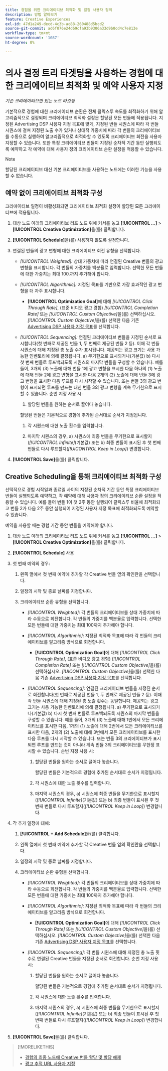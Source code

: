 ```yaml
---
title: 경험을 위한 크리에이티브 최적화 및 일정 사용자 정의
description: 방법 알아보기
feature: Creative Experiences
exl-id: 47d1a249-decd-4c3b-ac88-260488d5bcd2
source-git-commit: ad6f076e24d69cfa93b9306a33d9b0cd4c7e813e
workflow-type: tm+mt
source-wordcount: '1087'
ht-degree: 0%

---
```


# 의사 결정 트리 타겟팅을 사용하는 경험에 대한 크리에이티브 최적화 및 예약 사용자 지정

*기존 크리에이티브만 있는 노드 타깃팅*

기본적으로 경험에 대한 크리에이티브 순환은 전체 클릭스루 속도를 최적화하기 위해 알고리즘적으로 결정되며 크리에이티브 최적화 설정은 할당된 모든 번들에 적용됩니다. 지정된 Advertising DSP 사용자 지정 목표에 맞게, 지정된 번들 시퀀스에 따라 각 번들 시퀀스에 걸쳐 지정된 노출 수가 있거나 상대적 가중치에 따라 각 번들의 크리에이티브를 수동으로 실행하여 알고리즘적으로 최적화할 수 있도록 크리에이티브 회전을 사용자 지정할 수 있습니다. 또한 특정 크리에이티브 번들이 지정된 순차적 기간 동안 실행되도록 예약하고 각 예약에 대해 사용자 정의 크리에이티브 순환 설정을 적용할 수 있습니다.

>[!NOTE]
>
>할당된 크리에이티브 대신 기본 크리에이티브를 사용하는 노드에는 이러한 기능을 사용할 수 없습니다.

## 예약 없이 크리에이티브 최적화 구성

크리에이티브 일정이 비활성화되면 크리에이티브 최적화 설정이 할당된 모든 크리에이티브에 적용됩니다.

1. 대상 노드 아래의 크리에이티브 리프 노드 위에 커서를 놓고 **[!UICONTROL ...]** > **[!UICONTROL Creative Optimization]**&#x200B;을(를) 클릭합니다.

1. **[!UICONTROL Schedule]**&#x200B;을(를) 사용하지 않도록 설정합니다.

1. 연결된 번들의 광고 변형에 대한 크리에이티브 회전 유형을 선택합니다.

   * *[!UICONTROL Weighted]:* 상대 가중치에 따라 연결된 Creative 번들의 광고 변형을 표시합니다. 각 번들의 가중치를 백분율로 입력합니다. 선택한 모든 번들에 대한 가중치는 최대 100.<!-- For example, if Bundle 1 is 60 and Bundle 2 is 40, then Bundle 1 is shown 60% of the time, and Bundle 2 is shown 40% of the time. -->까지 추가해야 합니다.

   * *[!UICONTROL Algorithmic]:* 지정된 목표를 기반으로 가장 효과적인 광고 변형을 더 자주 표시합니다.

      * **[!UICONTROL Optimization Goal]**&#x200B;에 대해 *[!UICONTROL Click Through Rate]*, (표준 비디오 광고 경험) *[!UICONTROL Completion Rate]* 또는 *[!UICONTROL Custom Objective]*&#x200B;을(를) 선택하십시오.  *[!UICONTROL Custom Objective]*&#x200B;을(를) 선택한 다음 기존 [Advertising DSP 사용자 지정 목표](/help/dsp/optimization/custom-goal.md)를 선택합니다.

   * *[!UICONTROL Sequencing]:* 연결된 크리에이티브 번들을 지정된 순서로 표시합니다(첫 번째로 제공된 번들 1, 두 번째로 제공된 번들 2 등). 이때 각 번들 시퀀스에 대해 지정된 총 노출 수가 표시됩니다. 제공되는 광고 크기는 사용 가능한 인벤토리에 의해 결정됩니다. a\) 무기한으로 표시되거나(기본값) b\) 다시 첫 번째 번들로 루프백되도록 시퀀스의 마지막 번들을 구성할 수 있습니다. 예를 들어, 3개의 (3) 노출에 대해 번들 1에 광고 변형을 표시한 다음 하나의 (1) 노출에 대해 번들 2에 광고 변형을 표시한 다음 2개의 (2) 노출에 대해 번들 3에 광고 변형을 표시한 다음 루프를 다시 시작할 수 있습니다. 또는 번들 3의 광고 변형이 표시되면 루프를 만드는 대신 번들 3의 광고 변형을 계속 무기한으로 표시할 수 있습니다. 순번 지정 사용 시:

      1. 할당된 번들을 원하는 순서로 끌어다 놓습니다.

     할당된 번들은 기본적으로 경험에 추가된 순서대로 순서가 지정됩니다.

      1. 각 시퀀스에 대한 노출 횟수를 입력합니다.

      1. 마지막 시퀀스의 경우, a\) 시퀀스에 최종 번들을 무기한으로 표시할지(*[!UICONTROL Infinite]*(기본값) 또는 b\) 최종 번들이 표시된 후 첫 번째 번들로 다시 루프할지(*[!UICONTROL Keep in Loop]*) 변경합니다.

1. **[!UICONTROL Save]**&#x200B;을(를) 클릭합니다.

## Creative Scheduling을 통해 크리에이티브 최적화 구성

선택적으로 경험 시작일과 종료일 사이의 지정된 순차적 기간 동안 특정 크리에이티브 번들이 실행되도록 예약하고, 각 예약에 대해 사용자 정의 크리에이티브 순환 설정을 적용할 수 있습니다. 예를 들어 번들 1이 첫 2주 동안 실행되어 클릭스루 비율에 최적화되고 번들 2가 다음 2주 동안 실행되어 지정된 사용자 지정 목표에 최적화되도록 예약할 수 있습니다.

예약을 사용할 때는 경험 기간 동안 번들을 예약해야 합니다.

1. 대상 노드 아래의 크리에이티브 리프 노드 위에 커서를 놓고 **[!UICONTROL ...]** > **[!UICONTROL Creative Optimization]**&#x200B;을(를) 클릭합니다.

1. **[!UICONTROL Schedule]** 사용

1. 첫 번째 예약의 경우:

   1. 왼쪽 열에서 첫 번째 예약에 추가할 각 Creative 번들 옆의 확인란을 선택합니다.

   1. 일정의 시작 및 종료 날짜를 지정합니다.

   1. 크리에이티브 순환 유형을 선택합니다.

      * *[!UICONTROL Weighted]:* 각 번들의 크리에이티브를 상대 가중치에 따라 수동으로 회전합니다. 각 번들의 가중치를 백분율로 입력합니다. 선택한 모든 번들에 대한 가중치는 최대 100까지 추가해야 합니다.

      * *[!UICONTROL Algorithmic]:* 지정된 최적화 목표에 따라 각 번들의 크리에이티브를 알고리즘 방식으로 회전합니다.

         * **[!UICONTROL Optimization Goal]**&#x200B;에 대해 *[!UICONTROL Click Through Rate]*, (표준 비디오 광고 경험) *[!UICONTROL Completion Rate]* 또는 *[!UICONTROL Custom Objective]*&#x200B;을(를) 선택하십시오.  *[!UICONTROL Custom Objective]*&#x200B;을(를) 선택한 다음 기존 [Advertising DSP 사용자 지정 목표](/help/dsp/optimization/custom-goal.md)를 선택합니다.

      * *[!UICONTROL Sequencing]:* 연결된 크리에이티브 번들을 지정된 순서로 회전합니다(첫 번째로 제공된 번들 1, 두 번째로 제공된 번들 2 등). 이때 각 번들 시퀀스에 대해 지정된 총 노출 횟수는 동일합니다. 제공되는 광고 크기는 사용 가능한 인벤토리에 의해 결정됩니다. a\) 무기한으로 표시되거나(기본값) b\) 다시 첫 번째 번들로 루프백되도록 시퀀스의 마지막 번들을 구성할 수 있습니다. 예를 들어, 3개의 (3) 노출에 대해 1번에서 모든 크리에이티브를 표시한 다음, 1개의 (1) 노출에 대해 2번에서 모든 크리에이티브를 표시한 다음, 2개의 (2) 노출에 대해 3번에서 모든 크리에이티브를 표시한 다음 루프를 다시 시작할 수 있습니다. 또는 번들 3의 크리에이티브가 표시되면 루프를 만드는 것이 아니라 계속 번들 3의 크리에이티브를 무한정 표시할 수 있습니다. 순번 지정 사용 시:

         1. 할당된 번들을 원하는 순서로 끌어다 놓습니다.

            할당된 번들은 기본적으로 경험에 추가된 순서대로 순서가 지정됩니다.

         1. 각 시퀀스에 대한 노출 횟수를 입력합니다.

         1. 마지막 시퀀스의 경우, a\) 시퀀스에 최종 번들을 무기한으로 표시할지(*[!UICONTROL Infinite]*(기본값) 또는 b\) 최종 번들이 표시된 후 첫 번째 번들로 다시 루프할지(*[!UICONTROL Keep in Loop]*) 변경합니다.

1. 각 추가 일정에 대해:

   1. **[!UICONTROL + Add Schedule]**&#x200B;을(를) 클릭합니다.

   1. 왼쪽 열에서 첫 번째 예약에 추가할 각 Creative 번들 옆의 확인란을 선택합니다.

   1. 일정의 시작 및 종료 날짜를 지정합니다.

   1. 크리에이티브 순환 유형을 선택합니다.

      * *[!UICONTROL Weighted]:* 각 번들의 크리에이티브를 상대 가중치에 따라 수동으로 회전합니다. 각 번들의 가중치를 백분율로 입력합니다. 선택한 모든 번들에 대한 가중치는 최대 100까지 추가해야 합니다.

      * *[!UICONTROL Algorithmic]:* 지정된 최적화 목표에 따라 각 번들의 크리에이티브를 알고리즘 방식으로 회전합니다.

         * **[!UICONTROL Optimization Goal]**&#x200B;에 대해 *[!UICONTROL Click Through Rate]* 또는 *[!UICONTROL Custom Objective]*&#x200B;을(를) 선택하십시오.  *[!UICONTROL Custom Objective]*&#x200B;을(를) 선택한 다음 기존 [Advertising DSP 사용자 지정 목표](/help/dsp/optimization/custom-goal.md)를 선택합니다.

      * *[!UICONTROL Sequencing]:* 각 번들 시퀀스에 대해 지정된 총 노출 횟수로 연결된 Creative 번들을 지정된 순서로 회전합니다. 순번 지정 사용 시:

         1. 할당된 번들을 원하는 순서로 끌어다 놓습니다.

            할당된 번들은 기본적으로 경험에 추가된 순서대로 순서가 지정됩니다.

         1. 각 시퀀스에 대한 노출 횟수를 입력합니다.

         1. 마지막 시퀀스의 경우, a\) 시퀀스에 최종 번들을 무기한으로 표시할지(*[!UICONTROL Infinite]*(기본값) 또는 b\) 최종 번들이 표시된 후 첫 번째 번들로 다시 루프할지(*[!UICONTROL Keep in Loop]*) 변경합니다.

1. **[!UICONTROL Save]**&#x200B;을(를) 클릭합니다.

>[!MORELIKETHIS]
>
>* [경험의 최종 노드에 Creative 번들 할당 및 할당 해제](/help/creative/experiences/experience-assign-creative-bundles.md)
>* [광고 추적 URL 사용자 지정](/help/creative/experiences/experience-tracking-urls-targeting.md)
